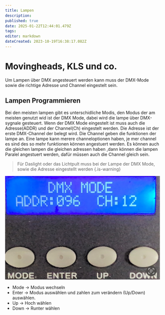 ```yaml
---
title: Lampen
description: 
published: true
date: 2025-01-22T12:44:01.479Z
tags: 
editor: markdown
dateCreated: 2023-10-19T16:38:17.082Z
---
```


# Movingheads, KLS und co.
Um Lampen über DMX angesteuert werden kann muss der DMX-Mode sowie die richtige Adresse und Channel eingestelt sein.
## Lampen Programmieren 
Bei den meisten lampen gibt es unterschidliche Modis, den Modus der am meisten genutzt wid ist der DMX Mode, dabei wird die lampe über DMX-sygnale gesteuert.
Wenn der DMX Mode eingestelt ist muss auch die Adresse(ADDR) und der Channel(Ch) eingestelt werden.
Die Adresse ist der erste DMX-Channel der belegt wird.
Die Channel geben die funktionen der lampe an.
Eine lampe kann merere channeloptionen haben, je mer channel es sind des so mehr funktionen können angestuert werden.
Es können auch die gleichen lampen die gleichen adressen haben ,dann können die lampen Paralel angestuert werden, dafür müssen auch die Channel gleich sein.
> Für Daslight oder das Lichtpult muss bei der Lampe der DMX Mode, sowie die Adresse eingestellt werden
{.is-warning}

![bedienungsfeld.jpeg](/bedienungsfeld.jpeg)
- Mode -> Modus wechseln
- Enter -> Modus auswählen und zahlen zum verändern (Up/Down) auswählen.
- Up -> Hoch wählen
- Down -> Runter wählen
